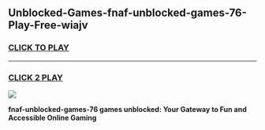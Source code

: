 
## Unblocked-Games-fnaf-unblocked-games-76-Play-Free-wiajv
<h3>
<a href="https://premium76.site?title=fnaf-unblocked-games-76&ref=10A">CLICK TO PLAY</a></h3>
<hr>

<h3>
<a href="https://premium76.site?title=fnaf-unblocked-games-76&ref=10A">CLICK 2 PLAY</a>
  
</h3>

<a href="https://premium76.site?title=fnaf-unblocked-games-76&ref=10A"><img src="https://clearcache.store/games.png"></a>


**fnaf-unblocked-games-76 games unblocked: Your Gateway to Fun and Accessible Online Gaming**
